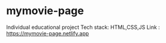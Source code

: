 # mymovie-page
Individual educational project 
Tech stack: HTML,CSS,JS
Link : https://mymovie-page.netlify.app
